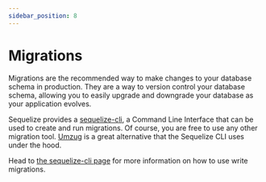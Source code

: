 ```yaml
---
sidebar_position: 8
---
```


# Migrations

Migrations are the recommended way to make changes to your database schema in production.
They are a way to version control your database schema, allowing you to easily upgrade and downgrade your database as your application evolves.

Sequelize provides a [sequelize-cli](../cli.md), a Command Line Interface that can be used to create and run migrations. 
Of course, you are free to use any other migration tool. [Umzug](https://github.com/sequelize/umzug) is a great alternative that the Sequelize CLI uses under the hood.

Head to [the sequelize-cli page](../cli.md) for more information on how to use write migrations.
